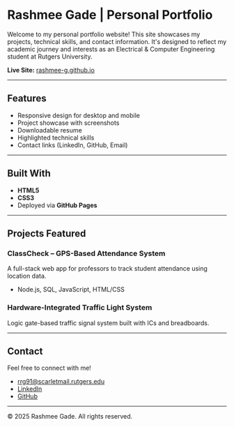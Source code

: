 # Rashmee Gade | Personal Portfolio

Welcome to my personal portfolio website! This site showcases my projects, technical skills, and contact information. It's designed to reflect my academic journey and interests as an Electrical & Computer Engineering student at Rutgers University.

**Live Site:** [rashmee-g.github.io](https://rashmee-g.github.io)

---

## Features

- Responsive design for desktop and mobile
- Project showcase with screenshots
- Downloadable resume
- Highlighted technical skills
- Contact links (LinkedIn, GitHub, Email)

---

## Built With

- **HTML5**
- **CSS3**
- Deployed via **GitHub Pages**

---

## Projects Featured

### ClassCheck – GPS-Based Attendance System
A full-stack web app for professors to track student attendance using location data.
- Node.js, SQL, JavaScript, HTML/CSS

### Hardware-Integrated Traffic Light System
Logic gate-based traffic signal system built with ICs and breadboards.

---

## Contact

Feel free to connect with me!

- rrg91@scarletmail.rutgers.edu  
- [LinkedIn](https://www.linkedin.com/in/rashmee-gade-3446b0289/)  
- [GitHub](https://github.com/rashmee-g)

---

© 2025 Rashmee Gade. All rights reserved.
